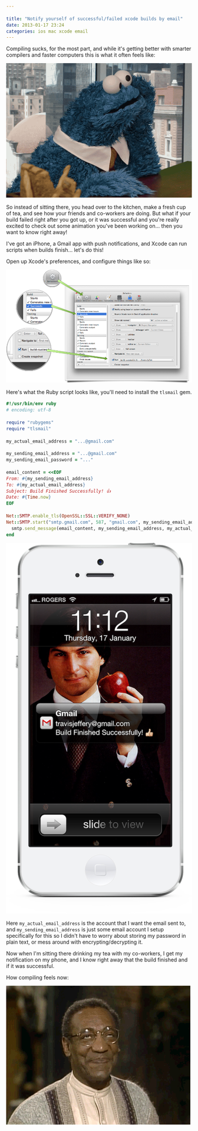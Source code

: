 ```yaml
---

title: "Notify yourself of successful/failed xcode builds by email"
date: 2013-01-17 23:24
categories: ios mac xcode email
---
```


Compiling sucks, for the most part, and while it's getting better with smarter compilers and faster computers this is what it often feels like:

<img src="images/cookie-monster-bored.gif" alt="bored cookie monster" />

So instead of sitting there, you head over to the kitchen, make a fresh cup of tea, and see how your friends and co-workers are doing. But what if your build failed right after you got up, or it was successful and you're really excited to check out some animation you've been working on... then you want to know right away!

I've got an iPhone, a Gmail app with push notifications, and Xcode can run scripts when builds finish... let's do this!

Open up Xcode's preferences, and configure things like so:

<img src="images/xcode-configuration.png" alt="xcode configuration" />

Here's what the Ruby script looks like, you'll need to install the `tlsmail` gem.

``` ruby
#!/usr/bin/env ruby
# encoding: utf-8

require "rubygems"
require "tlsmail"

my_actual_email_address = "...@gmail.com"

my_sending_email_address = "...@gmail.com"
my_sending_email_password = "..."

email_content = <<EOF
From: #{my_sending_email_address}
To: #{my_actual_email_address}
Subject: Build Finished Successfully! 👍
Date: #{Time.now}
EOF

Net::SMTP.enable_tls(OpenSSL::SSL::VERIFY_NONE)
Net::SMTP.start("smtp.gmail.com", 587, "gmail.com", my_sending_email_address, my_sending_email_password, :login) do |smtp|
  smtp.send_message(email_content, my_sending_email_address, my_actual_email_address)
end
```

<img src="images/build-successful.png">

Here `my_actual_email_address` is the account that I want the email sent to, and `my_sending_email_address` is just some email account I setup specifically for this so I didn't have to  worry about storing my password in plain text, or mess around with encrypting/decrypting it.

Now when I'm sitting there drinking my tea with my co-workers, I get my notification on my phone, and I know right away that the build finished and if it was successful.

How compiling feels now:

<img src="images/bill-cosby-yes.gif">
